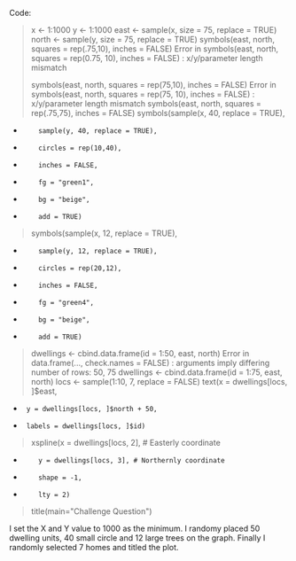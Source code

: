 Code:
  > x <- 1:1000
> y <- 1:1000
> east <- sample(x, size = 75, replace = TRUE)
> north <- sample(y, size = 75, replace = TRUE)
> symbols(east, north, squares = rep(.75,10), inches = FALSE)
Error in symbols(east, north, squares = rep(0.75, 10), inches = FALSE) : 
  x/y/parameter length mismatch
> 
> 
> symbols(east, north, squares = rep(75,10), inches = FALSE)
Error in symbols(east, north, squares = rep(75, 10), inches = FALSE) : 
  x/y/parameter length mismatch
> symbols(east, north, squares = rep(.75,75), inches = FALSE)
> symbols(sample(x, 40, replace = TRUE), 
+         sample(y, 40, replace = TRUE), 
+         circles = rep(10,40), 
+         inches = FALSE,
+         fg = "green1",
+         bg = "beige",
+         add = TRUE)
> 
> symbols(sample(x, 12, replace = TRUE),
+         sample(y, 12, replace = TRUE),
+         circles = rep(20,12),
+         inches = FALSE,
+         fg = "green4",
+         bg = "beige",
+         add = TRUE)
> dwellings <- cbind.data.frame(id = 1:50, east, north)
Error in data.frame(..., check.names = FALSE) : 
  arguments imply differing number of rows: 50, 75
> dwellings <- cbind.data.frame(id = 1:75, east, north)
> locs <- sample(1:10, 7, replace = FALSE)
> text(x = dwellings[locs, ]$east, 
+      y = dwellings[locs, ]$north + 50,
+      labels = dwellings[locs, ]$id)
> xspline(x = dwellings[locs, 2], # Easterly coordinate
+         y = dwellings[locs, 3], # Northernly coordinate
+         shape = -1,
+         lty = 2)
> 
> title(main="Challenge Question")

I set the X and Y value to 1000 as the minimum. I randomy placed 50 dwelling units, 40 small circle and 12 large trees on the graph.
Finally I randomly selected 7 homes and titled the plot.
